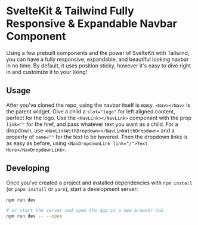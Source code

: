 # SvelteKit & Tailwind Fully Responsive & Expandable Navbar Component

Using a few prebuilt components and the power of SvelteKit with Tailwind, you can have a fully responsive, expandable, and beautiful looking navbar in no time. By default, it uses position sticky, however it's easy to dive right in and customize it to your liking!

## Usage

After you've cloned the repo, using the navbar itself is easy. `<Nav></Nav>` is the parent widget. Give a child a `slot="logo"` for left aligned content, perfect for the logo. Use the `<NavLink></NavLink>` component with the prop `link=""` for the href, and pass whatever text you want as a child. For a dropdown, use `<NavLinkWithDropdown></NavLinkWithDropdown>` and a property of `name=""` for the text to be hovered. Then the dropdown links is as easy as before, using `<NavDropdownLink link="/">Text Here</NavDropdownLink>`.

## Developing

Once you've created a project and installed dependencies with `npm install` (or `pnpm install` or `yarn`), start a development server:

```bash
npm run dev

# or start the server and open the app in a new browser tab
npm run dev -- --open
```
